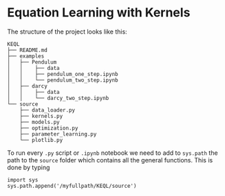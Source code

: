# Equation Learning with Kernels

The structure of the project looks like this:
```
KEQL
├── README.md
├── examples
│   ├── Pendulum
│   │    ├── data
│   │    ├── pendulum_one_step.ipynb
│   │    └── pendulum_two_step.ipynb
│   ├── darcy
│   │    ├── data
│   │    └── darcy_two_step.ipynb
└── source
    ├── data_loader.py
    ├── kernels.py
    ├── models.py
    ├── optimization.py
    ├── parameter_learning.py
    └── plotlib.py
```

To run every `.py` script or `.ipynb` notebook we need to add to `sys.path` the path to the `source` folder which contains all the general functions. This is done by typing

```
import sys
sys.path.append('/myfullpath/KEQL/source')
```